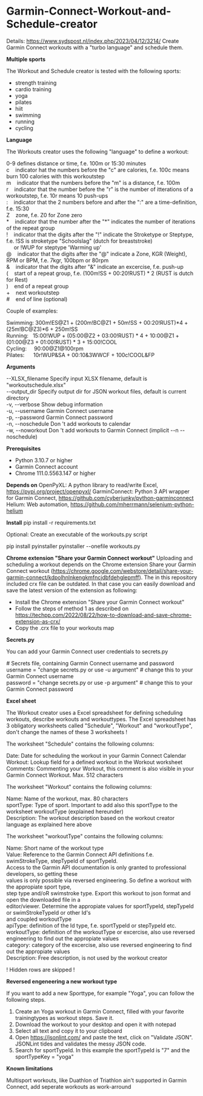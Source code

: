 # Garmin-Connect-Workout-and-Schedule-creator
Details: https://www.sydspost.nl/index.php/2023/04/12/3214/
Create Garmin Connect workouts with a "turbo language" and schedule them.

**Multiple sports**

The Workout and Schedule creator is tested with the following sports:

- strength training
- cardio training
- yoga
- pilates
- hiit
- swimming
- running
- cycling

**Language**

The Workouts creator uses the following "language" to define a workout:

  0-9&nbsp;defines distance or time, f.e. 100m or 15:30 minutes<br>
  c&nbsp;&nbsp;&nbsp;&nbsp;indicator hat the numbers before the "c" are calories, f.e. 100c means burn 100 calories with this workoutstep<br>
  m&nbsp;&nbsp;&nbsp;&nbsp;indicator that the numbers before the "m" is a distance, f.e. 100m<br>
  r&nbsp;&nbsp;&nbsp;&nbsp;indicator that the number before the "r" is the number of itterations of a workoutstep, f.e. 10r means 10 push-ups<br>
  :&nbsp;&nbsp;&nbsp;&nbsp;indicator that the 2 numbers before and after the ":" are a time-definition, f.e. 15:30<br>
  Z&nbsp;&nbsp;&nbsp;&nbsp;zone, f.e. Z0 for Zone zero<br>
  \*&nbsp;&nbsp;&nbsp;&nbsp;indicator that the number after the "*" indicates the number of iterations of the repeat group<br>
  !&nbsp;&nbsp;&nbsp;&nbsp;indicator that the digits after the "!" indicate the Stroketype or Steptype, f.e. !SS is stroketype "Schoolslag" (dutch for breaststroke)<br> 
  &nbsp;&nbsp;&nbsp;&nbsp;&nbsp;or !WUP for steptype 'Warming up'<br>
  @&nbsp;&nbsp;&nbsp;&nbsp;indicator that the digits after the "@" indicate a Zone, KGR (Weight), RPM or BPM, f.e. 7kgr, 100bpm or 80rpm<br>
  &&nbsp;&nbsp;&nbsp;&nbsp;indicator that the digits after "&" indicate an excercise, f.e. push-up<br>
  (&nbsp;&nbsp;&nbsp;&nbsp;start of a repeat group, f.e. (100m!SS + 00:20!RUST) * 2 (RUST is dutch for Rest)<br>
  )&nbsp;&nbsp;&nbsp;&nbsp;end of a repeat group<br>
  +&nbsp;&nbsp;&nbsp;&nbsp;next workoutstep<br>
  #&nbsp;&nbsp;&nbsp;&nbsp;end of line (optional)<br>
  
Couple of examples:

  Swimming:&nbsp;300m!ES@Z1 + (200m!BC@Z1 + 50m!SS + 00:20!RUST)*4 + (25m!BC@Z3)*6 + 250m!SS<br>
  Running:&nbsp;&nbsp;&nbsp;15:00!WUP + (05:00@Z2 + 03:00!RUST) * 4 + 10:00@Z1 + (01:00@Z3 + 01:00!RUST) * 3 + 15:00!COOL<br>
  Cycling:&nbsp;&nbsp;&nbsp;&nbsp;&nbsp;90:00@Z1@100rpm<br>
  Pilates:&nbsp;&nbsp;&nbsp;&nbsp;&nbsp;&nbsp;10r!WUP&SA + 00:10&3WWCF + 100c!COOL&FP<br>

**Arguments**

--XLSX_filename  Specify input XLSX filename, default is "workoutschedule.xlsx"<br>
--output_dir	 Specify output dir for JSON workout files, default is current directory<br>
-v, --verbose    Show debug information<br>
-u, --username   Garmin Connect username<br>
-p, --password   Garmin Connect password<br>
-n, --noschedule Don \'t add workouts to calendar<br>
-w, --noworkout  Don \'t add workouts to Garmin Connect (implicit --n --noschedule)<br>

**Prerequisites**

- Python 3.10.7 or higher
- Garmin Connect account
- Chrome 111.0.5563.147 or higher

**Depends on**
OpenPyXL: A python library to read/write Excel, https://pypi.org/project/openpyxl/
GarminConnect: Python 3 API wrapper for Garmin Connect,  https://github.com/cyberjunky/python-garminconnect
Helium: Web automation, https://github.com/mherrmann/selenium-python-helium

**Install**
pip install -r requirements.txt

Optional: Create an executable of the workouts.py script

pip install pyinstaller
pyinstaller --onefile workouts.py

**Chrome extension "Share your Garmin Connect workout"**
Uploading and scheduling a workout depends on the Chrome extension Share your Garmin Connect workout (https://chrome.google.com/webstore/detail/share-your-garmin-connect/kdpolhnlnkengkmfncjdbfdehglepmff). The in this repository included crx file can be outdated. In that case you can easily download and save the latest version of the extension as following:
- Install the Chrome extension "Share your Garmin Connect workout"
- Follow the steps of method 1 as described on https://techpp.com/2022/08/22/how-to-download-and-save-chrome-extension-as-crx/
- Copy the .crx file to your workouts map

**Secrets.py**

You can add your Garmin Connect user credentials to secrets.py

\# Secrets file, containing Garmin Connect username and password<br>
username = "change secrets.py or use -u argument" # change this to your Garmin Connect username<br>
password = "change secrets.py or use -p argument" # change this to your Garmin Connect password<br>

**Excel sheet**

The Workout creator uses a Excel spreadsheet for defining scheduling workouts, describe workouts and workouttypes. The Excel spreadsheet has 3 obligatory worksheets called "Schedule", "Workout" and "workoutType", don't change the names of these 3 worksheets !

The worksheet "Schedule" contains the following columns:

  Date:		Date for scheduling the workout in your Garmin Connect Calendar<br>
  Workout:      Lookup field for a defined workout in the Workout worksheet<br>
  Comments:     Commenting your Workout, this comment is also visible in your Garmin Connect Workout. Max. 512 characters<br>
  
The worksheet "Workout" contains the following columns:

  Name:         Name of the workout, max. 80 characters<br>
  sportType:    Type of sport. Important to add also this sportType to the worksheet workoutType (explained hereunder)<br>
  Description:  The workout description based on the workout creator language as explained here above<br>
  
The worksheet "workoutType" contains the following columns:

  Name:         Short name of the workout type<br>
  Value:        Reference to the Garmin Connect API definitions f.e. swimStrokeType, stepTypeId of sportTypeId.<br>
                Access to the Garmin API documentation is only granted to professional developers, so getting these<br> 
		values is only possible via reversed engineering. So define a workout with the appropiate sport type, <br>
	        step type and/oR swimstroke type. Export this workout to json format and open the downloaded file in a<br>
	        editor/viewer. Determine the appropiate values for sportTypeId, stepTypeId or swimStrokeTypeId or other Id's<br>
		and coupled workoutType<br>
  apiType:	definition of the Id type, f.e. sportTypeId or stepTypeId etc.<br>
  workoutType:	definition of the workoutType or excercise, also use reversed engineering to find out the appropiate values<br>
  category:	category of the excercise, also use reversed engineering to find out the appropiate values<br>
  Description:	Free description, is not used by the workout creator<br>
  
! Hidden rows are skipped !

**Reversed engeneering a new workout type**

If you want to add a new Sporttype, for example "Yoga", you can follow the following steps.
1)  Create an Yoga workout in Garmin Connect, filled with your favorite trainingtypes as workout steps. Save it.
2)  Download the workout to your desktop and open it with notepad
3)  Select all text and copy it to your clipboard
4)  Open https://jsonlint.com/ and paste the text, click on "Validate JSON". JSONLint tides and validates the messy JSON code.
5)  Search for sportTypeId. In this example the sportTypeId is "7" and the sportTypeKey = "yoga"

**Known limitations**

Multisport workouts, like Duathlon of Triathlon ain't supported in Garmin Connect, add seperate workouts as work-arround
